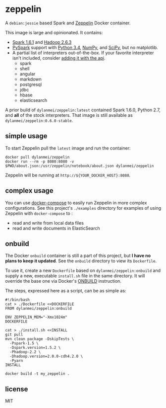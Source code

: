 # zeppelin

A `debian:jessie` based Spark and [Zeppelin](http://zeppelin.apache.org) Docker container.

This image is large and opinionated. It contains:

- [Spark 1.6.1](http://spark.apache.org/docs/1.6.1) and [Hadoop 2.6.3](http://hadoop.apache.org/docs/r2.6.3)
- [PySpark](http://spark.apache.org/docs/1.6.1/api/python) support with [Python 3.4](https://docs.python.org/3.4), [NumPy](http://www.numpy.org), and [SciPy](https://www.scipy.org/scipylib/index.html), but no matplotlib.
- A partial list of interpreters out-of-the-box. If your favorite interpreter isn't included, consider [adding it with the api](http://zeppelin.apache.org/docs/0.6.0-SNAPSHOT/manual/dynamicinterpreterload.html).
  - spark
  - shell
  - angular
  - markdown
  - postgresql
  - jdbc
  - hbase
  - elasticsearch

A prior build of `dylanmei/zeppelin:latest` contained Spark 1.6.0, Python 2.7, and **all** of the stock interpreters. That image is still available as `dylanmei/zeppelin:0.6.0-stable`.

## simple usage

To start Zeppelin pull the `latest` image and run the container:

```
docker pull dylanmei/zeppelin
docker run --rm -p 8080:8080 -v $PWD/about.json:/usr/zeppelin/notebook/about.json dylanmei/zeppelin
```

Zeppelin will be running at `http://${YOUR_DOCKER_HOST}:8080`.

## complex usage

You can use [docker-compose](http://docs.docker.com/compose) to easily run Zeppelin in more complex configurations. See this project's `./examples` directory for examples of using Zeppelin with `docker-compose` to :

- read and write from local data files
- read and write documents in ElasticSearch

## onbuild

The Docker `onbuild` container is still a part of this project, but **I have no plans to keep it updated**. See the `onbuild` directory to view its `Dockerfile`.

To use it, create a new `Dockerfile` based on `dylanmei/zeppelin:onbuild` and supply a new, executable `install.sh` file in the same directory. It will override the base one via Docker's [ONBUILD](https://docs.docker.com/reference/builder/#onbuild) instruction.

The steps, expressed here as a script, can be as simple as:

```
#!/bin/bash
cat > ./Dockerfile <<DOCKERFILE
FROM dylanmei/zeppelin:onbuild

ENV ZEPPELIN_MEM="-Xmx1024m"
DOCKERFILE

cat > ./install.sh <<INSTALL
git pull
mvn clean package -DskipTests \
  -Pspark-1.5 \
  -Dspark.version=1.5.2 \
  -Phadoop-2.2 \
  -Dhadoop.version=2.0.0-cdh4.2.0 \
  -Pyarn
INSTALL

docker build -t my_zeppelin .
```

## license

MIT
